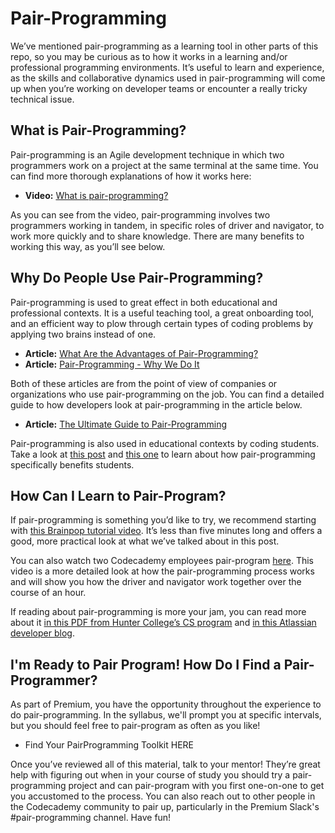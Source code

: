 # Pair-Programming
We’ve mentioned pair-programming as a learning tool in other parts of this repo, so you may be curious as to how it works in a learning and/or professional programming environments. It’s useful to learn and experience, as the skills and collaborative dynamics used in pair-programming will come up when you’re working on developer teams or encounter a really tricky technical issue.

## What is Pair-Programming? 
Pair-programming is an Agile development technique in which two programmers work on a project at the same terminal at the same time. You can find more thorough explanations of how it works here: 

* **Video:** [What is pair-programming?](https://www.youtube.com/watch?v=ET3Q6zNK3Io&feature=youtu.be)

As you can see from the video, pair-programming involves two programmers working in tandem, in specific roles of driver and navigator, to work more quickly and to share knowledge. There are many benefits to working this way, as you’ll see below. 

## Why Do People Use Pair-Programming? 
Pair-programming is used to great effect in both educational and professional contexts. It is a useful teaching tool, a great onboarding tool, and an efficient way to plow through certain types of coding problems by applying two brains instead of one. 

* **Article:** [What Are the Advantages of Pair-Programming?](https://stackify.com/pair-programming-advantages/)
* **Article:** [Pair-Programming - Why We Do It](https://www.jamasoftware.com/blog/pair-programming-why-we-do-it/)

Both of these articles are from the point of view of companies or organizations who use pair-programming on the job. You can find a detailed guide to how developers look at pair-programming in the article below. 

* **Article:** [The Ultimate Guide to Pair-Programming](https://hackernoon.com/the-ultimate-guide-to-pair-programming-b606625bc784)

Pair-programming is also used in educational contexts by coding students. Take a look at [this post](https://www.codefellows.org/blog/6-reasons-for-pair-programming/) and [this one](https://www.codementor.io/pair-programming) to learn about how pair-programming specifically benefits students. 

## How Can I Learn to Pair-Program?
If pair-programming is something you’d like to try, we recommend starting with [this Brainpop tutorial video](https://educators.brainpop.com/video/pair-programming-tutorial-video/). It’s less than five minutes long and offers a good, more practical look at what we’ve talked about in this post.  

You can also watch two Codecademy employees pair-program [here](https://www.youtube.com/watch?v=oG6x4PPJ0_w&feature=youtu.be). This video is a more detailed look at how the pair-programming process works and will show you how the driver and navigator work together over the course of an hour. 

If reading about pair-programming is more your jam, you can read more about it [in this PDF from Hunter College’s CS program](http://www.compsci.hunter.cuny.edu/~sweiss/course_materials/csci135/csci136tutorials/pair_programming_tutorial.pdf) and [in this Atlassian developer blog](https://blog.developer.atlassian.com/try-pair-programming/).

## I'm Ready to Pair Program! How Do I Find a Pair-Programmer?
As part of Premium, you have the opportunity throughout the experience to do pair-programming. In the syllabus, we'll prompt you at specific intervals, but you should feel free to pair-program as often as you like! 

* Find Your PairProgramming Toolkit HERE

Once you’ve reviewed all of this material, talk to your mentor! They’re great help with figuring out when in your course of study you should try a pair-programming project and can pair-program with you first one-on-one to get you accustomed to the process. You can also reach out to other people in the Codecademy community to pair up, particularly in the Premium Slack's #pair-programming channel. Have fun!
